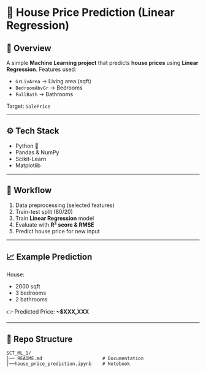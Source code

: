 # 🏡 House Price Prediction (Linear Regression)

## 📌 Overview

A simple **Machine Learning project** that predicts **house prices** using **Linear Regression**.
Features used:

* `GrLivArea` → Living area (sqft)
* `BedroomAbvGr` → Bedrooms
* `FullBath` → Bathrooms

Target: `SalePrice`

---

## ⚙️ Tech Stack

* Python 🐍
* Pandas & NumPy
* Scikit-Learn
* Matplotlib

---

## 🚀 Workflow

1. Data preprocessing (selected features)
2. Train-test split (80/20)
3. Train **Linear Regression** model
4. Evaluate with **R² score & RMSE**
5. Predict house price for new input

---

## 📈 Example Prediction

House:

* 2000 sqft
* 3 bedrooms
* 2 bathrooms

👉 Predicted Price: **\~\$XXX,XXX**

---

## 📂 Repo Structure

```
SCT_ML_1/
│── README.md                      # Documentation
│──house_price_prediction.ipynb    # Notebook
```

